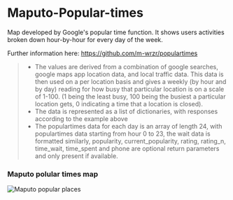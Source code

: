 # Maputo-Popular-times
Map developed by Google's popular time function. It shows users activities broken down hour-by-hour for every day of the week.

Further information here:
https://github.com/m-wrzr/populartimes

> - The values are derived from a combination of google searches, google maps app location data, and local traffic data. This data is then used on a per location basis and gives a weekly (by hour and by day) reading for how busy that particular location is on a scale of 1-100. (1 being the least busy, 100 being the busiest a particular location gets, 0 indicating a time that a location is closed).
> - The data is represented as a list of dictionaries, with responses according to the example above
> - The populartimes data for each day is an array of length 24, with populartimes data starting from hour 0 to 23, the wait data is formatted similarly, popularity, current_popularity, rating, rating_n, time_wait, time_spent and phone are optional return parameters and only present if available.

### Maputo polular times map
![](/gis/Maputo_google-density-crop.gif "Maputo popular places")
